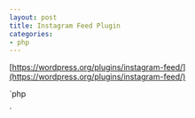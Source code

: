 ```yaml
---
layout: post
title: Instagram Feed Plugin
categories:
- php
---
```


[https://wordpress.org/plugins/instagram-feed/](https://wordpress.org/plugins/instagram-feed/)

`php
<?php echo do_shortcode("[instagram-feed]"); ?>
`